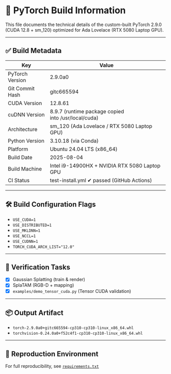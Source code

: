 # 🔧 PyTorch Build Information

This file documents the technical details of the custom-built PyTorch 2.9.0 (CUDA 12.8 + sm_120) optimized for Ada Lovelace (RTX 5080 Laptop GPU).

---

## ✅ Build Metadata

| Key               | Value                                               |
|------------------|-----------------------------------------------------|
| PyTorch Version   | 2.9.0a0                                             |
| Git Commit Hash   | gitc665594                                          |
| CUDA Version      | 12.8.61                                             |
| cuDNN Version     | 8.9.7 (runtime package copied into /usr/local/cuda) |
| Architecture      | sm_120 (Ada Lovelace / RTX 5080 Laptop GPU)        |
| Python Version    | 3.10.18 (via Conda)                                 |
| Platform          | Ubuntu 24.04 LTS (x86_64)                           |
| Build Date        | 2025-08-04                                          |
| Build Machine     | Intel i9-14900HX + NVIDIA RTX 5080 Laptop GPU       |
| CI Status         | test-install.yml ✔ passed (GitHub Actions)      |
---

## 🛠 Build Configuration Flags

- `USE_CUDA=1`
- `USE_DISTRIBUTED=1`
- `USE_MKLDNN=1`
- `USE_NCCL=1`
- `USE_CUDNN=1`
- `TORCH_CUDA_ARCH_LIST="12.0"`

---

## 🧪 Verification Tasks

- [x] Gaussian Splatting (train & render)
- [x] SplaTAM (RGB-D + mapping)
- [x] `examples/demo_tensor_cuda.py` (Tensor CUDA validation)

---

## 📦 Output Artifact

- `torch-2.9.0a0+gitc665594-cp310-cp310-linux_x86_64.whl`
- `torchvision-0.24.0a0+f52c4f1-cp310-cp310-linux_x86_64.whl`
---

## 📁 Reproduction Environment

For full reproducibility, see [`requirements.txt`](./requirements.txt)
